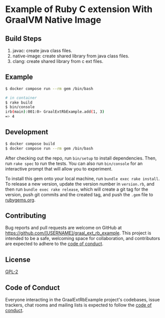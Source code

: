 # Example of Ruby C extension With GraalVM Native Image

## Build Steps

1. javac: create java class files.
2. native-image: create shared library from java class files.
3. clang: create shared library from c ext files.

## Example

```sh
$ docker compose run --rm gem /bin/bash

# in container
$ rake build
$ bin/console
irb(main):001:0> GraalExtRbExample.add(1, 3)
=> 4
```

## Development

```sh
$ docker compose build
$ docker compose run --rm gem /bin/bash
```

After checking out the repo, run `bin/setup` to install dependencies. Then, run `rake spec` to run the tests. You can also run `bin/console` for an interactive prompt that will allow you to experiment.

To install this gem onto your local machine, run `bundle exec rake install`. To release a new version, update the version number in `version.rb`, and then run `bundle exec rake release`, which will create a git tag for the version, push git commits and the created tag, and push the `.gem` file to [rubygems.org](https://rubygems.org).

## Contributing

Bug reports and pull requests are welcome on GitHub at https://github.com/[USERNAME]/graal_ext_rb_example. This project is intended to be a safe, welcoming space for collaboration, and contributors are expected to adhere to the [code of conduct](https://github.com/[USERNAME]/graal_ext_rb_example/blob/main/CODE_OF_CONDUCT.md).

## License

[GPL-2](LICENSE.txt)

## Code of Conduct

Everyone interacting in the GraalExtRbExample project's codebases, issue trackers, chat rooms and mailing lists is expected to follow the [code of conduct](https://github.com/[USERNAME]/graal_ext_rb_example/blob/main/CODE_OF_CONDUCT.md).
